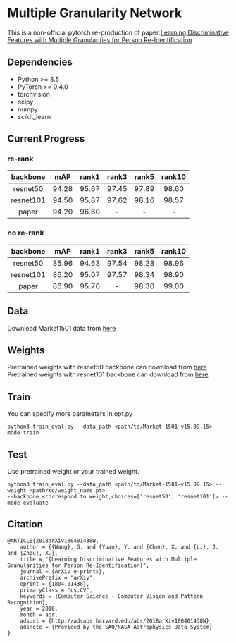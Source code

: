 # Multiple Granularity Network
This is a non-official pytorch re-production of paper:[Learning Discriminative Features with Multiple Granularities for Person Re-Identification](https://arxiv.org/abs/1804.01438v1)


## Dependencies

- Python >= 3.5
- PyTorch >= 0.4.0
- torchvision
- scipy
- numpy
- scikit_learn



## Current Progress

### re-rank
| backbone |  mAP | rank1 | rank3 | rank5 | rank10 |  
| :------: |  :------: | :------: | :------: | :------: |  :------: |   
| resnet50 |  94.28 | 95.67 | 97.45 | 97.89 | 98.60 |  
| resnet101 |  94.50 | 95.87 | 97.62 | 98.16 | 98.57 | 
| paper |  94.20 | 96.60 | - | - | - | 

### no re-rank
| backbone |  mAP | rank1 | rank3 | rank5 | rank10 |  
| :------: |  :------: | :------: | :------: | :------: |  :------: |   
| resnet50 |  85.96 | 94.63 | 97.54 | 98.28 | 98.96 |  
| resnet101 |  86.20 | 95.07 | 97.57 | 98.34 | 98.90 | 
| paper |  86.90 | 95.70 | - | 98.30 | 99.00 | 


## Data

Download Market1501  data from [here](http://www.liangzheng.org/Project/project_reid.html)

## Weights

Pretrained weights with resnet50 backbone can download from [here](https://drive.google.com/open?id=1ECkD2js0kA82ptod3QfzNDpP9fkt3LZB)  
Pretrained weights with resnet101 backbone can download from [here](https://drive.google.com/open?id=1LUo8JAHOcCKr2qwJdD0UYZsoVvW3BD60)

## Train

You can specify more parameters in opt.py

```
python3 train_eval.py --data_path <path/to/Market-1501-v15.09.15> --mode train
```

## Test

Use pretrained weight or your trained weight.

```
python3 train_eval.py --data_path <path/to/Market-1501-v15.09.15> --weight <path/to/weight_name.pt> 
--backbone <correspond to weight,choices=['resnet50', 'resnet101']> --mode evaluate
```


## Citation

```text
@ARTICLE{2018arXiv180401438W,
    author = {{Wang}, G. and {Yuan}, Y. and {Chen}, X. and {Li}, J. and {Zhou}, X.},
    title = "{Learning Discriminative Features with Multiple Granularities for Person Re-Identification}",
    journal = {ArXiv e-prints},
    archivePrefix = "arXiv",
    eprint = {1804.01438},
    primaryClass = "cs.CV",
    keywords = {Computer Science - Computer Vision and Pattern Recognition},
    year = 2018,
    month = apr,
    adsurl = {http://adsabs.harvard.edu/abs/2018arXiv180401438W},
    adsnote = {Provided by the SAO/NASA Astrophysics Data System}
}
```
